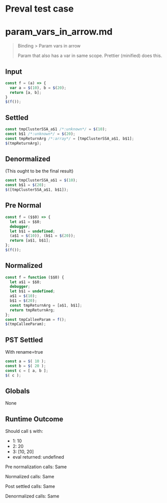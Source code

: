 # Preval test case

# param_vars_in_arrow.md

> Binding > Param vars in arrow
>
> Param that also has a var in same scope. Prettier (minified) does this.

## Input

`````js filename=intro
const f = (a) => {
  var a = $(10), b = $(20);
  return [a, b];
}
$(f());
`````

## Settled


`````js filename=intro
const tmpClusterSSA_a$1 /*:unknown*/ = $(10);
const b$1 /*:unknown*/ = $(20);
const tmpReturnArg /*:array*/ = [tmpClusterSSA_a$1, b$1];
$(tmpReturnArg);
`````

## Denormalized
(This ought to be the final result)

`````js filename=intro
const tmpClusterSSA_a$1 = $(10);
const b$1 = $(20);
$([tmpClusterSSA_a$1, b$1]);
`````

## Pre Normal


`````js filename=intro
const f = ($$0) => {
  let a$1 = $$0;
  debugger;
  let b$1 = undefined;
  (a$1 = $(10)), (b$1 = $(20));
  return [a$1, b$1];
};
$(f());
`````

## Normalized


`````js filename=intro
const f = function ($$0) {
  let a$1 = $$0;
  debugger;
  let b$1 = undefined;
  a$1 = $(10);
  b$1 = $(20);
  const tmpReturnArg = [a$1, b$1];
  return tmpReturnArg;
};
const tmpCalleeParam = f();
$(tmpCalleeParam);
`````

## PST Settled
With rename=true

`````js filename=intro
const a = $( 10 );
const b = $( 20 );
const c = [ a, b ];
$( c );
`````

## Globals

None

## Runtime Outcome

Should call `$` with:
 - 1: 10
 - 2: 20
 - 3: [10, 20]
 - eval returned: undefined

Pre normalization calls: Same

Normalized calls: Same

Post settled calls: Same

Denormalized calls: Same
